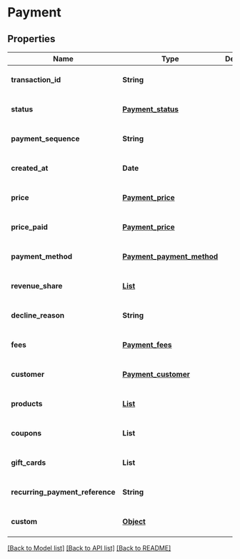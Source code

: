 # Payment
## Properties

| Name | Type | Description | Notes |
|------------ | ------------- | ------------- | -------------|
| **transaction\_id** | **String** |  | [optional] [default to null] |
| **status** | [**Payment_status**](Payment_status.md) |  | [optional] [default to null] |
| **payment\_sequence** | **String** |  | [optional] [default to null] |
| **created\_at** | **Date** |  | [optional] [default to null] |
| **price** | [**Payment_price**](Payment_price.md) |  | [optional] [default to null] |
| **price\_paid** | [**Payment_price**](Payment_price.md) |  | [optional] [default to null] |
| **payment\_method** | [**Payment_payment_method**](Payment_payment_method.md) |  | [optional] [default to null] |
| **revenue\_share** | [**List**](RevenueShare.md) |  | [optional] [default to null] |
| **decline\_reason** | **String** |  | [optional] [default to null] |
| **fees** | [**Payment_fees**](Payment_fees.md) |  | [optional] [default to null] |
| **customer** | [**Payment_customer**](Payment_customer.md) |  | [optional] [default to null] |
| **products** | [**List**](Payment_products_inner.md) |  | [optional] [default to null] |
| **coupons** | **List** |  | [optional] [default to null] |
| **gift\_cards** | **List** |  | [optional] [default to null] |
| **recurring\_payment\_reference** | **String** |  | [optional] [default to null] |
| **custom** | [**Object**](.md) |  | [optional] [default to null] |

[[Back to Model list]](../README.md#documentation-for-models) [[Back to API list]](../README.md#documentation-for-api-endpoints) [[Back to README]](../README.md)

